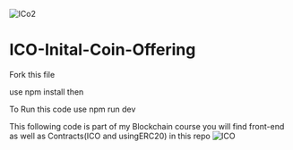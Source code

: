 ![ICo2](https://user-images.githubusercontent.com/38005544/173033297-3c0dfe05-6cd0-4ac5-9146-5f4dde43debe.PNG)
# ICO-Inital-Coin-Offering

Fork this file

use npm install then 

To Run this code use npm run dev

This following code is part of my Blockchain course you will find front-end as well as Contracts(ICO and usingERC20) in this repo
![ICO](https://user-images.githubusercontent.com/38005544/173033554-4a41a04e-6f18-4676-b3f6-d8734babf6bd.PNG)
